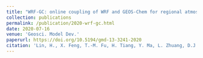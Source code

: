 ```yaml
---
title: "WRF-GC: online coupling of WRF and GEOS-Chem for regional atmospheric chemistry modeling, Part 1: description of the one-way model (v1.0)"
collection: publications
permalink: /publication/2020-wrf-gc.html
date: 2020-07-16
venue: 'Geosci. Model Dev.'
paperurl: https://doi.org/10.5194/gmd-13-3241-2020
citation: 'Lin, H., X. Feng, T.-M. Fu, H. Tiang, Y. Ma, L. Zhuang, D.J. Jacob, <strong>R. M. Yantosca</strong>, M.P. Sulprizio, E.W. Lundgren, J. Zhuang, Q. Zhang, X. Lu, L. Zhang, L. Shen, J. Guo, S.D. Eastham, and C.A. Keller, <i>Geosci. Model Dev.</i>, 13, 3241-3265, 2020.'
---
```

